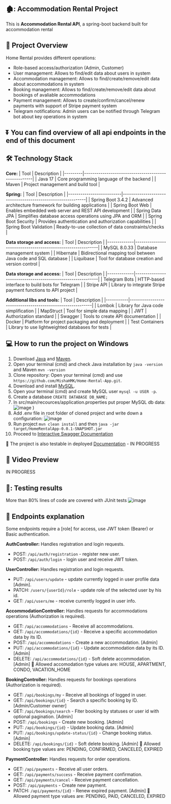 ## 🏚️: **Accommodation Rental Project**

This is **Accommodation Rental API**, a spring-boot backend built for accommodation rental

## :mag_right: **Project Overview**

Home Rental provides different operations:
- Role-based access/authorization (Admin, Customer) 
- User management: Allows to find/edit data about users in system
- Accommodation management: Allows to find/create/remove/edit data about accommodations in system
- Booking management: Allows to find/create/remove/edit data about bookings of avaliable accommodations
- Payment management: Allows to create/confirm/cancel/renew payments with support of Stripe payment system
- Telegram notifications: Admin users can be notified through Telegram bot about key operations in system

## ⏬ You can find overview of all api endpoints in the end of this document

## :hammer_and_wrench: **Technology Stack**
**Core:**
| Tool    | Description                                         |
|---------|-----------------------------------------------------|
| Java 17 | Core programming language of the backend            |
| Maven   | Project management and build tool                   |

**Spring:**
| Tool                     | Description                                                |
|--------------------------|------------------------------------------------------------|
| Spring Boot 3.4.2     | Advanced architecture framework for building applications |
| Spring Boot Web      | Enables embedded web server and REST API development       |
| Spring Data JPA     | Simplifies database access operations using JPA and ORM    |
| Spring Boot Security   | Provides authentication and authorization capabilities    |
| Spring Boot Validation | Ready-to-use collection of data constraints/checks         |

**Data storage and access:**
| Tool        | Description                                                |
|-------------|------------------------------------------------------------|
| MySQL 8.0.33 | Database management system                                 |
| Hibernate   | Bidirectional mapping tool between Java code and SQL database |
| Liquibase   | Tool for database creation and version control             |

**Data storage and access:**
| Tool        | Description                                                |
|-------------|------------------------------------------------------------|
| Telegram Bots | HTTP-based interface to build bots for Telegram          |
| Stripe API | Library to integrate Stripe payment functions to API project |


**Additional libs and tools:**
 | Tool      | Description                                               |
|-----------|-----------------------------------------------------------|
| Lombok    | Library for Java code simplification                      |
| MapStruct | Tool for simple data mapping                              |
| JWT       | Authorization standard                                     |
| Swagger   | Tools to create API documentation                         |
| Docker    | Platform for project packaging and deployment             |
| Test Containers    | Library to use lightweighted databases for tests |

## :computer: **How to run the project on Windows**
1. Download [Java](https://www.oracle.com/java/technologies/javase/jdk17-archive-downloads.html) and [Maven](https://maven.apache.org/install.html).
2. Open your terminal (cmd) and check Java installation by `java -version` and Maven `mvn -version`
3. Clone repository: Open your terminal (cmd) and use `https://github.com/MishaHMK/Home-Rental-App.git`.
4. Download and install [MySQL](https://dev.mysql.com/downloads/installer/).
5. Open your terminal (cmd) and create MySQL user `mysql -u USER -p`.
6. Create a database `CREATE DATABASE DB_NAME;`
7. In src/main/recources/application.properties put proper MySQL db data:
  ![image](https://github.com/user-attachments/assets/c8973069-6f6c-429b-ba80-44a534d198a9)
)
8. Add .env file in root folder of cloned project and write down a configuration:
  ![image](![image](https://github.com/user-attachments/assets/456637e0-879b-43c4-9542-387ab84f85ae)
)
9. Run project `mvn clean install` and then `java -jar target/HomeRentalApp-0.0.1-SNAPSHOT.jar`
10. Proceed to [Interactive Swagger Documentation](http://localhost:8080/api/swagger-ui/index.html)

🔸 The project is also testable in deployed [Documentation](SOON) - IN PROGRESS

## :movie_camera: **Video Preview**
IN PROGRESS

## 🧪: **Testing results**
More than 80% lines of code are covered with JUnit tests
![image](https://github.com/user-attachments/assets/98cf2fdd-b8f1-405f-8c66-c0659460ea5d)

## :page_facing_up: **Endpoints explanation**

Some endpoints require a [role] for access, use JWT token (Bearer) or Basic authentication.

**AuthController:** Handles registration and login requests.
- POST: `/api/auth/registration` - register new user.
- POST: `/api/auth/login` - login user and receive JWT token.

**UserController:** Handles registration and login requests.
- PUT: `/api/users/update` - update currently logged in user profile data [Admin].
- PATCH: `/users/{userId}/role` - update role of the selected user by his id.
- GET: `/api/users/me` - receive currently logged in user info.

**AccommodationController:** Handles requests for accommodations operations (Authorization is required).
- GET: `/api/accommodations` - Receive all accommodations.
- GET: `/api/accommodations/{id}` - Receive a specific accommodation data by its ID.
- POST: `/api/accommodations` - Create a new accommodation. [Admin]
- PUT: `/api/accommodations/{id}` - Update accommodation data by its ID. [Admin]
- DELETE: `/api/accommodations/{id}` - Soft delete accommodation. [Admin]
🔸 Allowed accomodation type values are: HOUSE, APARTMENT, CONDO, VACATION_HOME

**BookingController:** Handles requests for bookings operations (Authorization is required). 
- GET: `/api/bookings/my` - Receive all bookings of logged in user.
- GET: `/api/bookings/{id}` - Search a specific booking by ID. [Admin/Customer owner]
- GET: `/api/bookings/search` - Fiter booking by statuses or user id with optional pagination. [Admin]
- POST: `/api/bookings` - Create new booking. [Admin]
- PUT: `/api/bookings/{id}` - Update booking data. [Admin]
- PUT: `/api/bookings/update-status/{id}` - Change booking status. [Admin]
- DELETE: `/api/bookings/{id}` - Soft delete booking. [Admin]
🔸 Allowed booking type values are: PENDING, CONFIRMED, CANCELED, EXPIRED

**PaymentController:** Handles requests for order operations.
- GET: `/api/payments` - Receive all user orders.
- GET: `/api/payments/success` - Receive payment confirmation.
- GET: `/api/payments/cancel` - Receive payment cancellation.
- POST: `/api/payments` - Create new payment.
- PATCH: `/api/payments/{id}` - Renew expired payment. [Admin]
🔸 Allowed payment type values are: PENDING, PAID, CANCELED, EXPIRED
